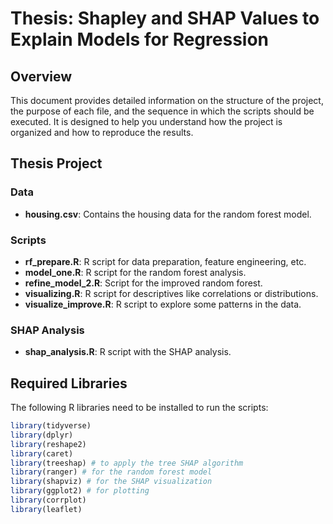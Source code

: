 # Thesis: Shapley and SHAP Values to Explain Models for Regression

## Overview
This document provides detailed information on the structure of the project, the purpose of each file, and the sequence in which the scripts should be executed. It is designed to help you understand how the project is organized and how to reproduce the results.

## Thesis Project

### Data
- **housing.csv**: Contains the housing data for the random forest model.

### Scripts
- **rf_prepare.R**: R script for data preparation, feature engineering, etc.
- **model_one.R**: R script for the random forest analysis.
- **refine_model_2.R**: Script for the improved random forest.
- **visualizing.R**: R script for descriptives like correlations or distributions.
- **visualize_improve.R**: R script to explore some patterns in the data.

### SHAP Analysis
- **shap_analysis.R**: R script with the SHAP analysis.

## Required Libraries
The following R libraries need to be installed to run the scripts:

```R
library(tidyverse)
library(dplyr)
library(reshape2)
library(caret)
library(treeshap) # to apply the tree SHAP algorithm
library(ranger) # for the random forest model
library(shapviz) # for the SHAP visualization
library(ggplot2) # for plotting
library(corrplot)
library(leaflet)
